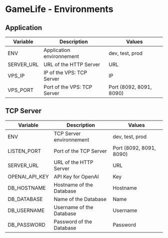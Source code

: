 # GameLife - Environments

## Application
| Variable | Description | Values |
| --- | --- | --- |
| ENV | Application environnement | dev, test, prod |
| SERVER_URL | URL of the HTTP Server | URL |
| VPS_IP | IP of the VPS: TCP Server | IP |
| VPS_PORT | Port of the VPS: TCP Server | Port (8092, 8091, 8090) |

## TCP Server
| Variable | Description | Values |
| --- | --- | --- |
| ENV | TCP Server environnement | dev, test, prod |
| LISTEN_PORT | Port of the TCP Server | Port (8092, 8091, 8090) |
| SERVER_URL | URL of the HTTP Server | URL |
| OPENAI_API_KEY | API Key for OpenAI | Key |
| DB_HOSTNAME | Hostname of the Database | Hostname |
| DB_DATABASE | Name of the Database | Name |
| DB_USERNAME | Username of the Database | Username |
| DB_PASSWORD | Password of the Database | Password |
